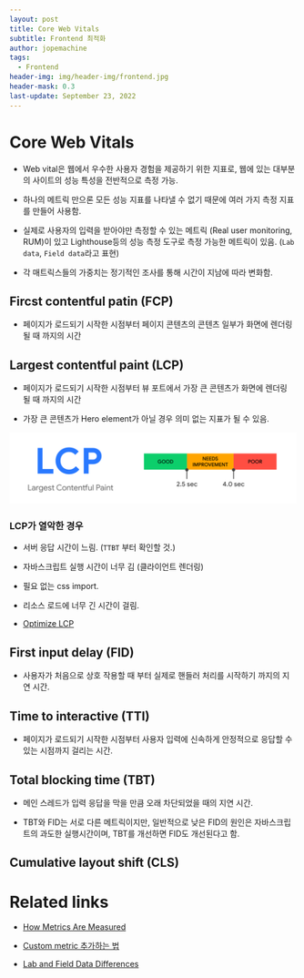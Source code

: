 ```yaml
---
layout: post
title: Core Web Vitals
subtitle: Frontend 최적화
author: jopemachine
tags:
  - Frontend
header-img: img/header-img/frontend.jpg
header-mask: 0.3
last-update: September 23, 2022
---
```


# Core Web Vitals

- Web vital은 웹에서 우수한 사용자 경험을 제공하기 위한 지표로, 웹에 있는 대부분의 사이트의 성능 특성을 전반적으로 측정 가능.

- 하나의 메트릭 만으론 모든 성능 지표를 나타낼 수 없기 때문에 여러 가지 측정 지표를 만들어 사용함.

- 실제로 사용자의 입력을 받아야만 측정할 수 있는 메트릭 (Real user monitoring, RUM)이 있고 Lighthouse등의 성능 측정 도구로 측정 가능한 메트릭이 있음. (`Lab data`, `Field data`라고 표현)

- 각 매트릭스들의 가중치는 정기적인 조사를 통해 시간이 지남에 따라 변화함.
## Fircst contentful patin (FCP)

- 페이지가 로드되기 시작한 시점부터 페이지 콘텐츠의 콘텐츠 일부가 화면에 렌더링 될 때 까지의 시간

## Largest contentful paint (LCP)

- 페이지가 로드되기 시작한 시점부터 뷰 포트에서 가장 큰 콘텐츠가 화면에 렌더링 될 때 까지의 시간

- 가장 큰 콘텐츠가 Hero element가 아닐 경우 의미 없는 지표가 될 수 있음.

![](/img/posts/Frontend-Performance/2021-11-21-Core-Web-Vitals/elqsdYqQEefWJbUM2qMO.svg)

### LCP가 열악한 경우

- 서버 응답 시간이 느림. (`TTBT` 부터 확인할 것.)

- 자바스크립트 실행 시간이 너무 김 (클라이언트 렌더링)

- 필요 없는 css import.

- 리소스 로드에 너무 긴 시간이 걸림.

- [Optimize LCP](https://web.dev/optimize-lcp/)

## First input delay (FID)

- 사용자가 처음으로 상호 작용할 때 부터 실제로 핸들러 처리를 시작하기 까지의 지연 시간.

## Time to interactive (TTI)
 
- 페이지가 로드되기 시작한 시점부터 사용자 입력에 신속하게 안정적으로 응답할 수 있는 시점까지 걸리는 시간.

## Total blocking time (TBT)

- 메인 스레드가 입력 응답을 막을 만큼 오래 차단되었을 때의 지연 시간.

- TBT와 FID는 서로 다른 메트릭이지만, 일반적으로 낮은 FID의 원인은 자바스크립트의 과도한 실행시간이며, TBT를 개선하면 FID도 개선된다고 함.

## Cumulative layout shift (CLS)

# Related links

- [How Metrics Are Measured](https://web.dev/user-centric-performance-metrics/#how-metrics-are-measured)

- [Custom metric 추가하는 법](https://web.dev/custom-metrics/)

- [Lab and Field Data Differences](https://web.dev/lab-and-field-data-differences/)